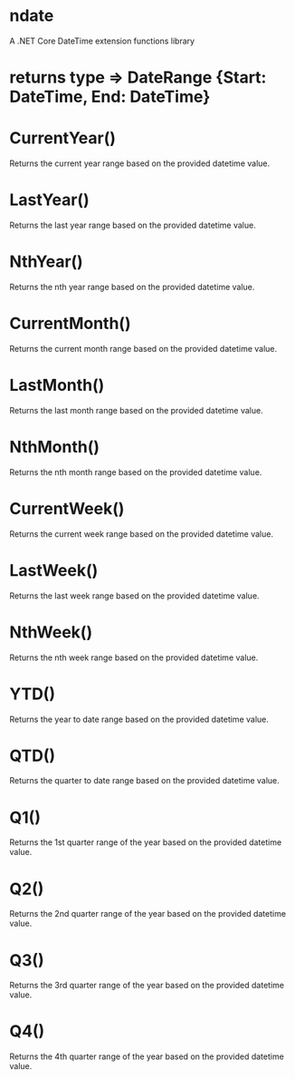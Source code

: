 # ndate
A .NET Core DateTime extension functions library

# returns type => DateRange {Start: DateTime, End: DateTime}

# CurrentYear()
Returns the current year range based on the provided datetime value.

# LastYear()
Returns the last year range based on the provided datetime value.

# NthYear()
Returns the nth year range based on the provided datetime value.

# CurrentMonth()
Returns the current month range based on the provided datetime value.

# LastMonth()
Returns the last month range based on the provided datetime value.

# NthMonth()
Returns the nth month range based on the provided datetime value.

# CurrentWeek()
Returns the current week range based on the provided datetime value.

# LastWeek()
Returns the last week range based on the provided datetime value.

# NthWeek()
Returns the nth week range based on the provided datetime value.

# YTD()
Returns the year to date range based on the provided datetime value.

# QTD()
Returns the quarter to date range based on the provided datetime value.

# Q1()
Returns the 1st quarter range of the year based on the provided datetime value.

# Q2()
Returns the 2nd quarter range of the year based on the provided datetime value.

# Q3()
Returns the 3rd quarter range of the year based on the provided datetime value.

# Q4()
Returns the 4th quarter range of the year based on the provided datetime value.
